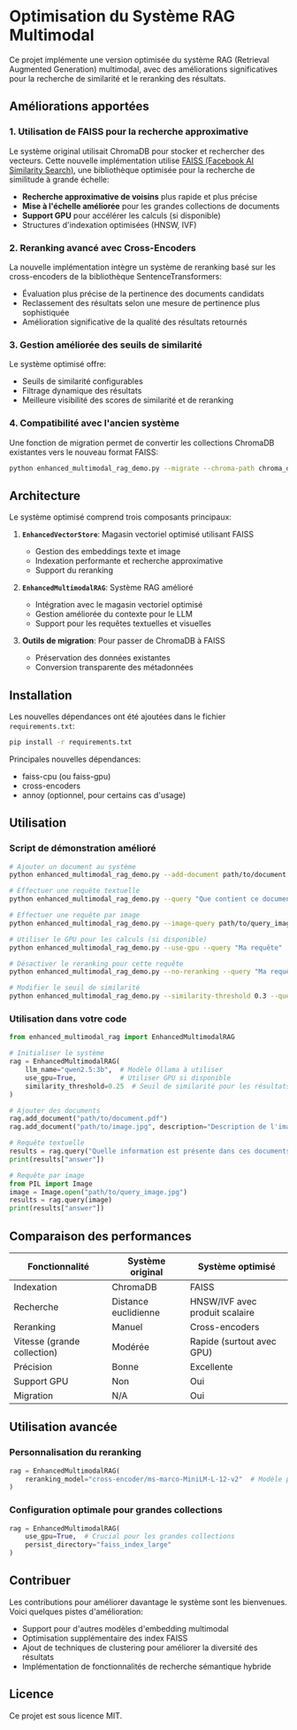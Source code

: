 # Optimisation du Système RAG Multimodal

Ce projet implémente une version optimisée du système RAG (Retrieval Augmented Generation) multimodal, avec des améliorations significatives pour la recherche de similarité et le reranking des résultats.

## Améliorations apportées

### 1. Utilisation de FAISS pour la recherche approximative

Le système original utilisait ChromaDB pour stocker et rechercher des vecteurs. Cette nouvelle implémentation utilise [FAISS (Facebook AI Similarity Search)](https://github.com/facebookresearch/faiss), une bibliothèque optimisée pour la recherche de similitude à grande échelle:

- **Recherche approximative de voisins** plus rapide et plus précise
- **Mise à l'échelle améliorée** pour les grandes collections de documents
- **Support GPU** pour accélérer les calculs (si disponible)
- Structures d'indexation optimisées (HNSW, IVF)

### 2. Reranking avancé avec Cross-Encoders

La nouvelle implémentation intègre un système de reranking basé sur les cross-encoders de la bibliothèque SentenceTransformers:

- Évaluation plus précise de la pertinence des documents candidats
- Reclassement des résultats selon une mesure de pertinence plus sophistiquée
- Amélioration significative de la qualité des résultats retournés

### 3. Gestion améliorée des seuils de similarité

Le système optimisé offre:

- Seuils de similarité configurables
- Filtrage dynamique des résultats
- Meilleure visibilité des scores de similarité et de reranking

### 4. Compatibilité avec l'ancien système

Une fonction de migration permet de convertir les collections ChromaDB existantes vers le nouveau format FAISS:

```bash
python enhanced_multimodal_rag_demo.py --migrate --chroma-path chroma_db --chroma-collection multimodal_collection
```

## Architecture

Le système optimisé comprend trois composants principaux:

1. **`EnhancedVectorStore`**: Magasin vectoriel optimisé utilisant FAISS
   - Gestion des embeddings texte et image
   - Indexation performante et recherche approximative
   - Support du reranking

2. **`EnhancedMultimodalRAG`**: Système RAG amélioré
   - Intégration avec le magasin vectoriel optimisé
   - Gestion améliorée du contexte pour le LLM
   - Support pour les requêtes textuelles et visuelles

3. **Outils de migration**: Pour passer de ChromaDB à FAISS
   - Préservation des données existantes
   - Conversion transparente des métadonnées

## Installation

Les nouvelles dépendances ont été ajoutées dans le fichier `requirements.txt`:

```bash
pip install -r requirements.txt
```

Principales nouvelles dépendances:
- faiss-cpu (ou faiss-gpu)
- cross-encoders
- annoy (optionnel, pour certains cas d'usage)

## Utilisation

### Script de démonstration amélioré

```bash
# Ajouter un document au système
python enhanced_multimodal_rag_demo.py --add-document path/to/document.pdf

# Effectuer une requête textuelle
python enhanced_multimodal_rag_demo.py --query "Que contient ce document?"

# Effectuer une requête par image
python enhanced_multimodal_rag_demo.py --image-query path/to/query_image.jpg

# Utiliser le GPU pour les calculs (si disponible)
python enhanced_multimodal_rag_demo.py --use-gpu --query "Ma requête"

# Désactiver le reranking pour cette requête
python enhanced_multimodal_rag_demo.py --no-reranking --query "Ma requête"

# Modifier le seuil de similarité
python enhanced_multimodal_rag_demo.py --similarity-threshold 0.3 --query "Ma requête"
```

### Utilisation dans votre code

```python
from enhanced_multimodal_rag import EnhancedMultimodalRAG

# Initialiser le système
rag = EnhancedMultimodalRAG(
    llm_name="qwen2.5:3b",  # Modèle Ollama à utiliser
    use_gpu=True,           # Utiliser GPU si disponible
    similarity_threshold=0.25  # Seuil de similarité pour les résultats
)

# Ajouter des documents
rag.add_document("path/to/document.pdf")
rag.add_document("path/to/image.jpg", description="Description de l'image")

# Requête textuelle
results = rag.query("Quelle information est présente dans ces documents?")
print(results["answer"])

# Requête par image
from PIL import Image
image = Image.open("path/to/query_image.jpg")
results = rag.query(image)
print(results["answer"])
```

## Comparaison des performances

| Fonctionnalité | Système original | Système optimisé |
|----------------|------------------|------------------|
| Indexation     | ChromaDB         | FAISS            |
| Recherche      | Distance euclidienne | HNSW/IVF avec produit scalaire |
| Reranking      | Manuel           | Cross-encoders   |
| Vitesse (grande collection) | Modérée | Rapide (surtout avec GPU) |
| Précision      | Bonne            | Excellente       |
| Support GPU    | Non              | Oui              |
| Migration      | N/A              | Oui              |

## Utilisation avancée

### Personnalisation du reranking

```python
rag = EnhancedMultimodalRAG(
    reranking_model="cross-encoder/ms-marco-MiniLM-L-12-v2"  # Modèle plus grand, plus précis
)
```

### Configuration optimale pour grandes collections

```python
rag = EnhancedMultimodalRAG(
    use_gpu=True,  # Crucial pour les grandes collections
    persist_directory="faiss_index_large"
)
```

## Contribuer

Les contributions pour améliorer davantage le système sont les bienvenues. Voici quelques pistes d'amélioration:

- Support pour d'autres modèles d'embedding multimodal
- Optimisation supplémentaire des index FAISS
- Ajout de techniques de clustering pour améliorer la diversité des résultats
- Implémentation de fonctionnalités de recherche sémantique hybride

## Licence

Ce projet est sous licence MIT. 